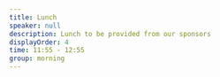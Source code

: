 ```yaml
---
title: Lunch
speaker: null
description: Lunch to be provided from our sponsors
displayOrder: 4
time: 11:55 - 12:55
group: morning
---
```

